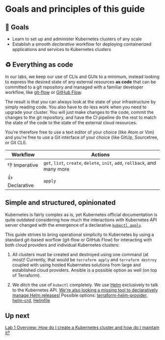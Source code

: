 # Goals and principles of this guide

## 📌 Goals

- Learn to set up and administer Kubernetes clusters of any scale
- Establish a smooth *declarative* workflow for deploying containerized applications and services to Kubernetes clusters

## ♻️ Everything as code

In our labs, we keep our use of CLIs and GUIs to a minimum, instead looking to express the desired state of any external resources **as code** that can be committed to a git repository and managed with a familiar developer workflow, like [git-flow](https://github.com/nvie/gitflow/) or [GitHub Flow](https://guides.github.com/introduction/flow/).

The result is that you can always look at the state of your infrastructure by simply reading code. You also have to do less work when you need to upgrade your cluster. You will just make changes to the code, commit the changes to the git repository, and have the CI pipeline do the rest to match the state of the code to the state of the external cloud resources.

You're therefore free to use a text editor of your choice (like Atom or Vim) and you're free to use a Git interface of your choice (like GitUp, Sourcetree, or Git CLI).

| Workflow | Actions |
| --- | --- |
| 👎 Imperative  | `get`, `list`, `create`, `delete`, `init`, `add`, `rollback`, and many more |
| 👍 Declarative  | `apply` |

## Simple and structured, opinionated

Kubernetes is fairly complex as is, yet Kubernetes official documentation is quite outdated considering how much the interactions with Kubernetes API server changed with the emergence of a declarative [`kubectl apply`](/).

This guide strives to bring operational simplicity to Kubernetes by using a standard git-based worflow (git-flow or GitHub Flow) for interacting with both cloud providers and individual Kubernetes clusters:

1. All clusters must be created and destroyed using one command (at most)! Currently, that would be `terraform apply` and `terraform destroy` coupled with using hosted Kubernetes solutions from large and established cloud providers. Ansible is a possible option as well (on top of Terraform).

2. We ditch the use of `kubectl` completely. We use [Helm](https://helm.sh/) exclusively to talk to the Kubernetes API. [We're also looking a missing tool to declaratively manage Helm releases!](https://github.com/kubernetes/helm/issues/3089) Possible options: [terraform-helm-provider](/), [helm-crd](/), [Helmfile](/)

## Up next

[Lab 1 Overview: How do I create a Kubernetes cluster and how do I maintain it?](/labs/lab1/overview.md)
